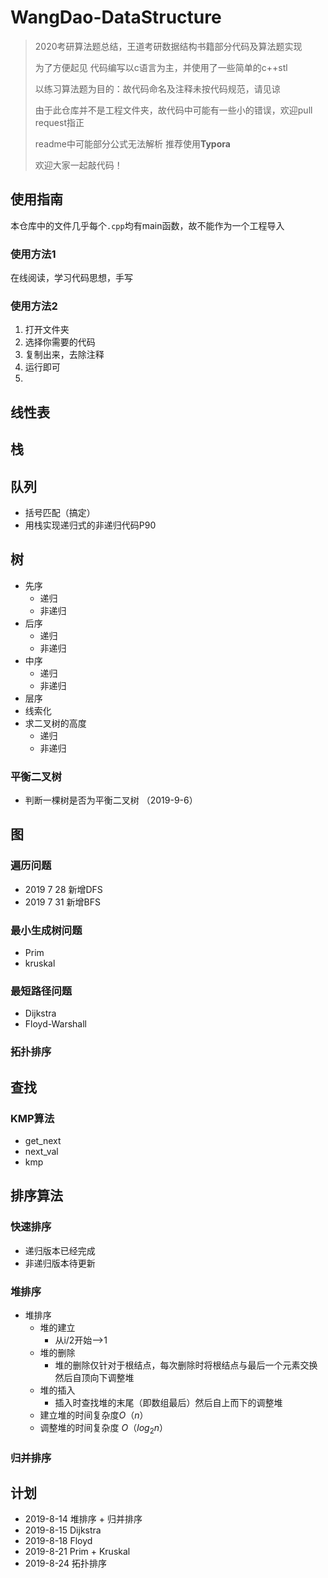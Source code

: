 # WangDao-DataStructure

> 2020考研算法题总结，王道考研数据结构书籍部分代码及算法题实现
>
> 为了方便起见 代码编写以c语言为主，并使用了一些简单的c++stl
>
> 以练习算法题为目的：故代码命名及注释未按代码规范，请见谅
>
> 由于此仓库并不是工程文件夹，故代码中可能有一些小的错误，欢迎pull request指正
>
> readme中可能部分公式无法解析 推荐使用**Typora**
>
> 欢迎大家一起敲代码！

## 使用指南

本仓库中的文件几乎每个`.cpp`均有main函数，故不能作为一个工程导入



### 使用方法1

在线阅读，学习代码思想，手写

### 使用方法2

1. 打开文件夹
2. 选择你需要的代码 
3. 复制出来，去除注释
4. 运行即可
5. 

## 线性表



## 栈



## 队列

- 括号匹配（搞定）
- 用栈实现递归式的非递归代码P90

## 树

- 先序 
  - 递归
  - 非递归
- 后序
  - 递归
  - 非递归
- 中序
  - 递归
  - 非递归
- 层序
- 线索化
- 求二叉树的高度
  - 递归
  - 非递归

### 平衡二叉树 

- 判断一棵树是否为平衡二叉树 （2019-9-6）

## 图

### 遍历问题

- 2019 7 28 新增DFS
- 2019 7 31 新增BFS

### 最小生成树问题

- Prim
- kruskal

### 最短路径问题

- Dijkstra
- Floyd-Warshall

### 拓扑排序



## 查找

### KMP算法

- get_next
- next_val
- kmp



## 排序算法

### 快速排序

- 递归版本已经完成
- 非递归版本待更新

### 堆排序

- 堆排序
  - 堆的建立
    - 从i/2开始—>1
  - 堆的删除
    - 堆的删除仅针对于根结点，每次删除时将根结点与最后一个元素交换然后自顶向下调整堆
  - 堆的插入
    - 插入时查找堆的末尾（即数组最后）然后自上而下的调整堆
  - 建立堆的时间复杂度$O（n）$
  - 调整堆的时间复杂度 $O（log_2n）$

### 归并排序





## 计划

- 2019-8-14 堆排序 + 归并排序
- 2019-8-15 Dijkstra
- 2019-8-18 Floyd
- 2019-8-21 Prim + Kruskal
- 2019-8-24 拓扑排序